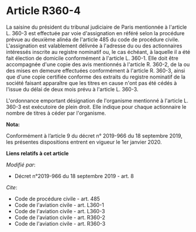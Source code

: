 # Article R360-4

La saisine du président du tribunal judiciaire de Paris mentionnée à l'article L. 360-3 est effectuée par voie d'assignation
en référé selon la procédure prévue au deuxième alinéa de l'article 485 du code de procédure civile. L'assignation est
valablement délivrée à l'adresse du ou des actionnaires intéressés inscrite au registre nominatif ou, le cas échéant, à
laquelle il a été fait élection de domicile conformément à l'article L. 360-1. Elle doit être accompagnée d'une copie des
avis mentionnés à l'article R. 360-2, de la ou des mises en demeure effectuées conformément à l'article R. 360-3, ainsi que
d'une copie certifiée conforme des extraits du registre nominatif de la société faisant apparaître que les titres en cause
n'ont pas été cédés à l'issue du délai de deux mois prévu à l'article L. 360-3. 

L'ordonnance emportant désignation de l'organisme mentionné à l'article L. 360-3 est exécutoire de plein droit. Elle indique
pour chaque actionnaire le nombre de titres à céder par l'organisme.

**Nota:**

Conformément à l’article 9 du décret n° 2019-966 du 18 septembre 2019, les présentes dispositions entrent en vigueur le 1er
janvier 2020.

**Liens relatifs à cet article**

_Modifié par_:

  - Décret n°2019-966 du 18 septembre 2019 - art. 8

_Cite_:

  - Code de procédure civile - art. 485
  - Code de l'aviation civile - art. L360-1
  - Code de l'aviation civile - art. L360-3
  - Code de l'aviation civile - art. R360-2
  - Code de l'aviation civile - art. R360-3
